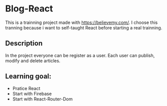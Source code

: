 # Blog-React

This is a trainning project made with https://believemy.com/.
 I choose this tranning because i want to self-taught React before starting a real trainning.

## Description

In the project everyone can be register as a user.
Each user can publish, modify and delete articles.

## Learning goal:
- Pratice React
- Start with Firebase
- Start with React-Router-Dom



